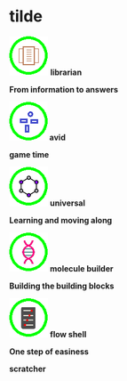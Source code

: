 # tilde

<img src= "/img/kb_icon.png"/> <b> librarian <b/> <br>
<p>From information to answers</p>

<img src= "/img/avid_icon.png"/> <b> avid <b/> <br>
<p>game time</p>

<img src= "/img/a4u_icon.png"/> <b> universal <b/> <br>
<p>Learning and moving along </p>

<img src= "/img/mba_ico2.png"/> <b> molecule builder <b/> <br>
<p>Building the building blocks </p>

<img src= "/img/gpa_icon.png"/> <b> flow shell <b/> <br>
<p>One step of easiness </p>


<b>scratcher</b>


